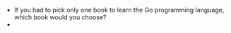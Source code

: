 - If you had to pick only one book to learn the Go programming language, which book would you choose?
- 
